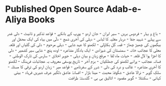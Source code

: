 # Published Open Source Adab-e-Aliya Books
<p dir="rtl" lang="ur" style="text-align: right">
- باغ و بہار
- فردوس بریں
- سیر ایران
- جان اردو
- یورپ کے بانکے
- قواعد تذکیر و تانیث
- دلی غدر سے پہلے
- شہید جفا
- دربار مغلیہ کا لباس
- دہلی کی آخری شمع
- دلّی میں بیاہ کی ایک محفل اور بیگموں کی چھیڑ چھاڑ
- قصہ گل بکاؤلی
- لکھنو کا عہد شاہی
- دہلی مرحوم
- دلی کی گلیاں اور قلعہ معلی کا عجائب خانہ
- سمنستان کی شہزادی
- ایک یادگار مشاعرہ
- اودھ پنچ
- شاہی سیر کشمیر
- دلی کا اجڑا ہوا لال قلعہ
- حیات ماہ لقا
- مرقع زبان و بیان دہلی
- جوہر اخلاق
- سارس کی تارک الوطنی
- فسانہ عجائب
- پرانے لکھنو کی جھلکیاں
- بزم آخر
- تاریخ یوسفی معروف بہ عجائبات فرہنگ
- لکھنو کا آخری مشاعرہ
-  غالب و درد کی دلی
- شرر کے سفرنامے
- قواعد میر
- زبان اردو کی ترقی کا مسئلہ
- سلکِ گوہر
- نرالا عاشق
- شگوفۂ محبت
- مینا بازار
- افسانۂ عاشق دلگیر عرف شیریں فرہاد
- بیتی کہانی
- سکنتلا
- گوہر مقصود
- اتالیق بی بی
- گلدستۂ ظرافت
</p>
